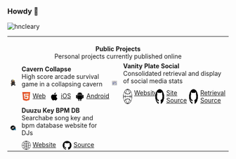 ### Howdy 👋

<p align="left">
  <img
    src="https://komarev.com/ghpvc/?username=hncleary"
    alt="hncleary"
  />
</p>
<table align="center">
    <tr>
        <td colspan="4" align="center">
          <br>
            <b>
              Public Projects
            </b>
          <br>
          Personal projects currently published online
        </td>
    </tr>
    <tr>
        <td align="right">
          <img src="./grayson-grappler.png" style="width:60px">
        </td>
        <td>
          <b>
            Cavern Collapse
          </b>
          <br>
          <div>
          High score arcade survival game in a collapsing cavern
          </div>
          <div style="display:flex;flex-direction:row;gap:15px;margin-top:5px">
            <!-- Links to platforms its published on -->
            <a href="https://www.newgrounds.com/portal/view/860822" style="display:flex;flex-direction:row;gap:5px;margin-top:5px">
              <img src="./html5.png" style="width:20px">
              Web
            </a>
            <a href="https://apps.apple.com/us/app/cavern-collapse/id6451268649" style="display:flex;flex-direction:row;gap:5px;margin-top:5px">
              <img src="./apple.png" style="width:20px">
              iOS
            </a>
            <a href="https://play.google.com/store/apps/details?id=cyranek.com.cyranek.caverncollapse&hl=en_US&gl=US" style="display:flex;flex-direction:row;gap:5px;margin-top:5px">
              <img src="./android.svg" style="width:20px">
              Android
            </a>
          </div>
        </td>
        <td align="right">
          <img src="./vps-logo.png" style="width:60px">
        </td>
        <td>
        <b> Vanity Plate Social </b>
        <br>
        <div>
          Consolidated retrieval and display of social media stats
        </div>
        <div style="display:flex;flex-direction:row;gap:15px;margin-top:5px">
          <!-- Links to platforms its published on -->
          <a href="http://vanityplate.social/home" style="display:flex;flex-direction:row;gap:5px;margin-top:5px">
            <img src="./globe.png" style="width:20px">
            Website
          </a>
          <a href="https://github.com/hncleary/vanity-plate-ng" style="display:flex;flex-direction:row;gap:5px;margin-top:5px">
            <img src="./github.png" style="width:20px">
            Site Source
          </a>
          <a href="https://github.com/hncleary/vanity-plate-pr" style="display:flex;flex-direction:row;gap:5px;margin-top:5px">
            <img src="./github.png" style="width:20px">
            Retrieval Source
          </a>
          </div>
        </td>
    </tr>
    <tr>
      <td align="right">
          <img src="./duuzu_db_logo.png" style="width:60px">
        </td>
        <td>
          <b>
            Duuzu Key BPM DB
          </b>
          <br>
          <div>
          Searchabe song key and bpm database website for DJs
          </div>
          <div style="display:flex;flex-direction:row;gap:15px;margin-top:5px">
            <a href="http://duuzudb.com/" style="display:flex;flex-direction:row;gap:5px;margin-top:5px">
            <img src="./globe.png" style="width:20px">
            Website
          </a>
          <a href="https://github.com/hncleary/duuzu-key-bpm-db" style="display:flex;flex-direction:row;gap:5px;margin-top:5px">
            <img src="./github.png" style="width:20px">
            Source
          </a>
          </div>
        </td>
        <td></td>
        <td></td>
    </tr>
</table>
&nbsp;
